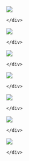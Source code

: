 <html>
<head>
<meta charset="utf-8">
<title>Untitled Document</title>
<link href="gallerystyle.css" rel="stylesheet" type="text/css">
</head>

<body>
<div class="gstyle">
        <a href="IMG_20240904_124349_701.jpg
" target="_blank">
    <img src="IMG_20240904_124349_701.jpg
"></a>
    
    </div>

<div class="gstyle">
        <a href="Screenshot_20240904-130612_KMPlayer.jpg
" target="_blank">
    <img src="Screenshot_20240904-130612_KMPlayer.jpg
"></a>
    
    </div>


<div class="gstyle">
        <a href="IMG_20240904_124344_824.jpg
" target="_blank">
    <img src="IMG_20240904_124344_824.jpg
"></a>
    
    </div>




<div class="gstyle">
        <a href="IMG_20240904_124344_654.jpg
" target="_blank">
    <img src="IMG_20240904_124344_654.jpg
"></a>
    
    </div>






<div class="banstyle">
        <a href="IMG_20240904_124340_535.jpg
" target="_blank">
    <img src="IMG_20240904_124340_535.jpg
"></a>
    
    </div>



<div class="banstyle">
        <a href="IMG_20240904_124338_350.jpg
" target="_blank">
    <img src="IMG_20240904_124338_350.jpg
"></a>
    
    </div>




<div class="banstyle">
        <a href="IMG_20240904_124337_887.jpg
" target="_blank">
    <img src="IMG_20240904_124337_887.jpg
"></a>
    
    </div>






    
    
    
</body>
</html>
